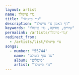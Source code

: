 ```yaml
---
layout: artist
name: גדי פייגולד
title: "גדי פייגולד"
description: "דף האמן גדי פייגולד"
keywords: "שירים, מוזיקה, גדי פייגולד"
permalink: /artists/גדי-פייגולד/
redirect_from:
  - /artists/list/גדי פייגולד
songs:
  - number: "55744"
    name: "עד סוף העולם"
    album: "סינגלים"
    artist: "גדי פייגולד"
---
```


